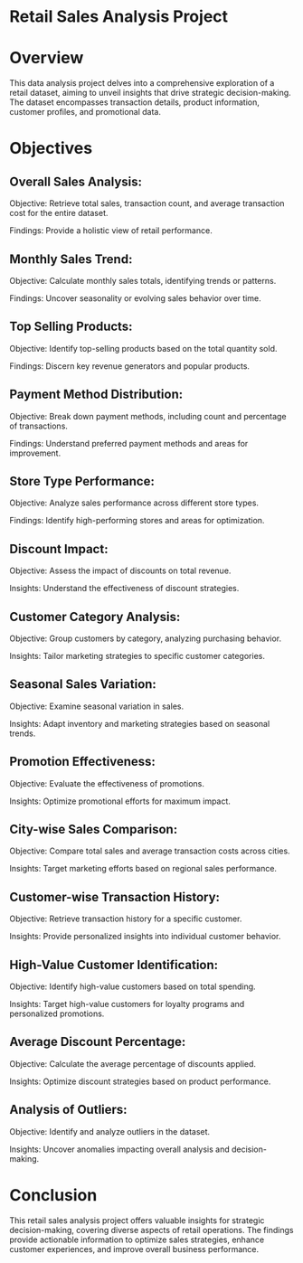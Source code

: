 # Retail Sales Analysis Project
# Overview
This data analysis project delves into a comprehensive exploration of a retail dataset, aiming to unveil insights that drive strategic decision-making. The dataset encompasses transaction details, product information, customer profiles, and promotional data.

# Objectives
## Overall Sales Analysis:

Objective: Retrieve total sales, transaction count, and average transaction cost for the entire dataset.

Findings: Provide a holistic view of retail performance.

## Monthly Sales Trend:

Objective: Calculate monthly sales totals, identifying trends or patterns.

Findings: Uncover seasonality or evolving sales behavior over time.

## Top Selling Products:

Objective: Identify top-selling products based on the total quantity sold.

Findings: Discern key revenue generators and popular products.

## Payment Method Distribution:

Objective: Break down payment methods, including count and percentage of transactions.

Findings: Understand preferred payment methods and areas for improvement.

## Store Type Performance:

Objective: Analyze sales performance across different store types.

Findings: Identify high-performing stores and areas for optimization.

## Discount Impact:

Objective: Assess the impact of discounts on total revenue.

Insights: Understand the effectiveness of discount strategies.

## Customer Category Analysis:

Objective: Group customers by category, analyzing purchasing behavior.

Insights: Tailor marketing strategies to specific customer categories.

## Seasonal Sales Variation:

Objective: Examine seasonal variation in sales.

Insights: Adapt inventory and marketing strategies based on seasonal trends.

## Promotion Effectiveness:

Objective: Evaluate the effectiveness of promotions.

Insights: Optimize promotional efforts for maximum impact.

## City-wise Sales Comparison:

Objective: Compare total sales and average transaction costs across cities.

Insights: Target marketing efforts based on regional sales performance.

## Customer-wise Transaction History:

Objective: Retrieve transaction history for a specific customer.

Insights: Provide personalized insights into individual customer behavior.

## High-Value Customer Identification:

Objective: Identify high-value customers based on total spending.

Insights: Target high-value customers for loyalty programs and personalized promotions.

## Average Discount Percentage:

Objective: Calculate the average percentage of discounts applied.

Insights: Optimize discount strategies based on product performance.

## Analysis of Outliers:

Objective: Identify and analyze outliers in the dataset.

Insights: Uncover anomalies impacting overall analysis and decision-making.

# Conclusion
This retail sales analysis project offers valuable insights for strategic decision-making, covering diverse aspects of retail operations. The findings provide actionable information to optimize sales strategies, enhance customer experiences, and improve overall business performance.
